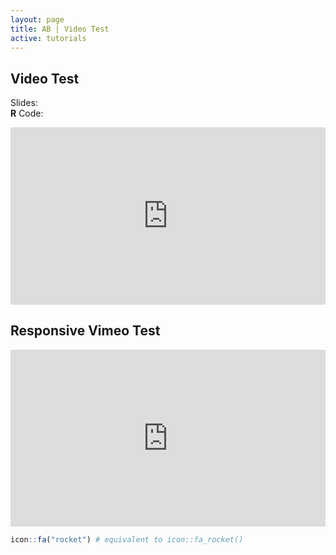 ```yaml
---
layout: page
title: AB | Video Test
active: tutorials
---
```


## Video Test

Slides: <a href="http://aaronbaggett.com/code/two_way_anova.R">
          <span class="glyphicon glyphicon-file"></span>
        </a>
<br>
**R** Code: <a href="http://aaronbaggett.com/code/two_way_anova.R">
          <span class="glyphicon glyphicon-signal"></span>
        </a>

<style>.embed-container { position: relative; padding-bottom: 56.25%; height: 0; overflow: hidden; max-width: 100%; } .embed-container iframe, .embed-container object, .embed-container embed { position: absolute; top: 0; left: 0; width: 100%; height: 100%; }</style><div class='embed-container'><iframe src='https://player.vimeo.com/video/103384798?color=ffffff' frameborder='0' webkitAllowFullScreen mozallowfullscreen allowFullScreen></iframe></div>

## Responsive Vimeo Test
<style>.embed-container { position: relative; padding-bottom: 56.25%; height: 0; overflow: hidden; max-width: 100%; } .embed-container iframe, .embed-container object, .embed-container embed { position: absolute; top: 0; left: 0; width: 100%; height: 100%; }</style><div class='embed-container'><iframe src='https://www.youtube.com/embed/YTLZs6OaiPk' frameborder='0' allowfullscreen></iframe></div>

```r
icon::fa("rocket") # equivalent to icon::fa_rocket()
```


